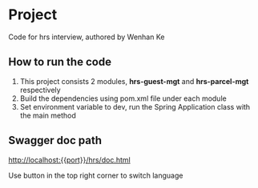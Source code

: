 # Project
 Code for hrs interview, authored by Wenhan Ke

## How to run the code
1. This project consists 2 modules, **hrs-guest-mgt** and **hrs-parcel-mgt** respectively
2. Build the dependencies using pom.xml file under each module
3. Set environment variable to dev, run the Spring Application class with the main method

## Swagger doc path
<http://localhost:{{port}}/hrs/doc.html>

Use button in the top right corner to switch language